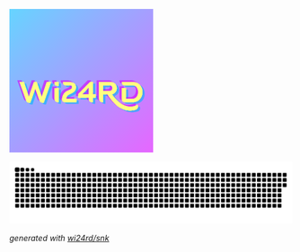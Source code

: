 ![PIC](./img/2024头像.png)

<picture>
  <source media="(prefers-color-scheme: dark)" srcset="https://raw.githubusercontent.com/wi24rd/wi24rd/output/github-contribution-grid-snake-dark.svg">
  <source media="(prefers-color-scheme: light)" srcset="https://raw.githubusercontent.com/wi24rd/wi24rd/output/github-contribution-grid-snake.svg">
  <img alt="github contribution grid snake animation" src="https://raw.githubusercontent.com/wi24rd/wi24rd/output/github-contribution-grid-snake.svg">
</picture>

_generated with [wi24rd/snk](https://github.com/wi24rd/snk)_
